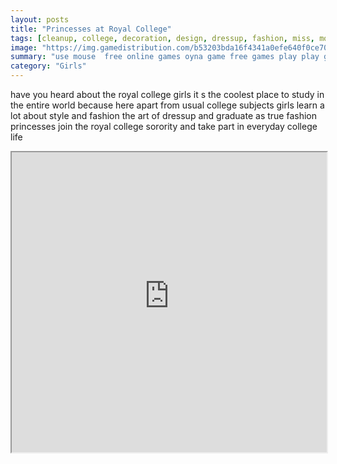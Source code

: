 ```yaml
---
layout: posts
title: "Princesses at Royal College"
tags: [cleanup, college, decoration, design, dressup, fashion, miss, modern, pageant, party, princess, school, sorority, student, free, online, games, oyna, game, free, games, play, play, games]
image: "https://img.gamedistribution.com/b53203bda16f4341a0efe640f0ce700f.jpg"
summary: "use mouse  free online games oyna game free games play play games"
category: "Girls"
---
```


have you heard about the royal college girls it s the coolest place to study in the entire world because here apart from usual college subjects girls learn a lot about style and fashion the art of dressup and graduate as true fashion princesses join the royal college sorority and take part in everyday college life

<iframe width="100%" height="480px;" src="https://html5.gamedistribution.com/b53203bda16f4341a0efe640f0ce700f/"></iframe>